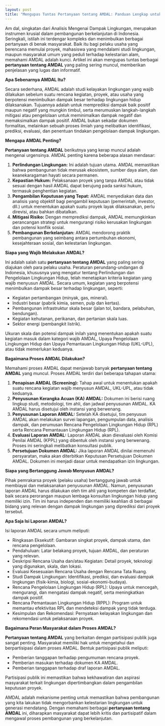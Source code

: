 ```yaml
---
layout: post
title: "Mengupas Tuntas Pertanyaan tentang AMDAL: Panduan Lengkap untuk Anda"
---
```


Am dal, singkatan dari Analisis Mengenai Dampak Lingkungan, merupakan instrumen krusial dalam pembangunan berkelanjutan di Indonesia. Seringkali, istilah ini terdengar kompleks dan menimbulkan berbagai pertanyaan di benak masyarakat. Baik itu bagi pelaku usaha yang berencana memulai proyek, mahasiswa yang mendalami studi lingkungan, maupun masyarakat umum yang peduli terhadap kelestarian alam, memahami AMDAL adalah kunci. Artikel ini akan mengupas tuntas berbagai **pertanyaan tentang AMDAL** yang paling sering muncul, memberikan penjelasan yang lugas dan informatif.

**Apa Sebenarnya AMDAL Itu?**

Secara sederhana, AMDAL adalah studi kelayakan lingkungan yang wajib dilakukan sebelum suatu rencana kegiatan, proyek, atau usaha yang berpotensi menimbulkan dampak besar terhadap lingkungan hidup dilaksanakan. Tujuannya adalah untuk memprediksi dampak baik positif maupun negatif yang mungkin timbul, serta merumuskan langkah-langkah mitigasi atau pengelolaan untuk meminimalkan dampak negatif dan memaksimalkan dampak positif. AMDAL bukan sekadar dokumen formalitas, melainkan sebuah proses ilmiah yang melibatkan identifikasi, prediksi, evaluasi, dan penentuan tindakan pengelolaan dampak lingkungan.

**Mengapa AMDAL Penting?**

**Pertanyaan tentang AMDAL** berikutnya yang kerap muncul adalah mengenai urgensinya. AMDAL penting karena beberapa alasan mendasar:

1.  **Perlindungan Lingkungan:** Ini adalah tujuan utama. AMDAL memastikan bahwa pembangunan tidak merusak ekosistem, sumber daya alam, dan keanekaragaman hayati secara permanen.
2.  **Kepastian Hukum:** Pelaksanaan proyek yang tanpa AMDAL atau tidak sesuai dengan hasil AMDAL dapat berujung pada sanksi hukum, termasuk penghentian kegiatan.
3.  **Pengambilan Keputusan yang Tepat:** AMDAL menyediakan data dan analisis yang objektif bagi pengambil keputusan (pemerintah, investor, dll.) untuk menentukan apakah suatu proyek layak dilaksanakan, perlu direvisi, atau bahkan dibatalkan.
4.  **Mitigasi Risiko:** Dengan memprediksi dampak, AMDAL memungkinkan perancangan strategi untuk mengurangi risiko kerusakan lingkungan dan potensi konflik sosial.
5.  **Pembangunan Berkelanjutan:** AMDAL mendorong praktik pembangunan yang seimbang antara pertumbuhan ekonomi, kesejahteraan sosial, dan kelestarian lingkungan.

**Siapa yang Wajib Melakukan AMDAL?**

Ini adalah salah satu **pertanyaan tentang AMDAL** yang paling sering diajukan oleh para pelaku usaha. Peraturan perundang-undangan di Indonesia, khususnya yang mengatur tentang Perlindungan dan Pengelolaan Lingkungan Hidup, telah menetapkan kriteria kegiatan yang wajib menyusun AMDAL. Secara umum, kegiatan yang berpotensi menimbulkan dampak besar terhadap lingkungan, seperti:

*   Kegiatan pertambangan (minyak, gas, mineral).
*   Industri besar (pabrik kimia, semen, pulp dan kertas).
*   Pembangunan infrastruktur skala besar (jalan tol, bandara, pelabuhan, bendungan).
*   Kegiatan kehutanan, perikanan, dan pertanian skala luas.
*   Sektor energi (pembangkit listrik).

Ukuran skala dan potensi dampak inilah yang menentukan apakah suatu kegiatan masuk dalam kategori wajib AMDAL, Upaya Pengelolaan Lingkungan Hidup dan Upaya Pemantauan Lingkungan Hidup (UKL-UPL), atau tidak memerlukan keduanya.

**Bagaimana Proses AMDAL Dilakukan?**

Memahami proses AMDAL dapat menjawab banyak **pertanyaan tentang AMDAL** yang muncul. Proses AMDAL terdiri dari beberapa tahapan utama:

1.  **Penapisan AMDAL (Screening):** Tahap awal untuk menentukan apakah suatu rencana kegiatan wajib menyusun AMDAL, UKL-UPL, atau tidak keduanya.
2.  **Penyusunan Kerangka Acuan (KA) AMDAL:** Dokumen ini berisi ruang lingkup studi, metodologi, tim ahli, dan jadwal penyusunan AMDAL. KA AMDAL harus disetujui oleh instansi yang berwenang.
3.  **Penyusunan Laporan AMDAL:** Setelah KA disetujui, tim penyusun AMDAL akan melakukan survei lapangan, pengumpulan data, analisis dampak, dan perumusan Rencana Pengelolaan Lingkungan Hidup (RPL) serta Rencana Pemantauan Lingkungan Hidup (RPL).
4.  **Evaluasi Laporan AMDAL:** Laporan AMDAL akan dievaluasi oleh Komisi Penilai AMDAL (KPPL) yang dibentuk oleh instansi yang berwenang. Proses ini seringkali melibatkan konsultasi publik.
5.  **Persetujuan Dokumen AMDAL:** Jika laporan AMDAL dinilai memenuhi persyaratan, maka akan diterbitkan Keputusan Persetujuan Dokumen AMDAL. Dokumen ini menjadi dasar untuk mendapatkan izin lingkungan.

**Siapa yang Bertanggung Jawab Menyusun AMDAL?**

Pihak pemrakarsa proyek (pelaku usaha) bertanggung jawab untuk membiayai dan melaksanakan penyusunan AMDAL. Namun, penyusunan laporan AMDAL harus dilakukan oleh tim ahli yang kompeten dan terdaftar, baik secara perorangan maupun lembaga konsultan lingkungan hidup yang memiliki izin. Tim ini harus independen dan memiliki keahlian di berbagai bidang yang relevan dengan dampak lingkungan yang diprediksi dari proyek tersebut.

**Apa Saja Isi Laporan AMDAL?**

Isi laporan AMDAL secara umum meliputi:

*   Ringkasan Eksekutif: Gambaran singkat proyek, dampak utama, dan rencana pengelolaan.
*   Pendahuluan: Latar belakang proyek, tujuan AMDAL, dan peraturan yang relevan.
*   Deskripsi Rencana Usaha dan/atau Kegiatan: Detail proyek, teknologi yang digunakan, skala, dan lokasi.
*   Evaluasi Kesesuaian Rencana Usaha dengan Rencana Tata Ruang.
*   Studi Dampak Lingkungan: Identifikasi, prediksi, dan evaluasi dampak lingkungan (fisik-kimia, biologi, sosial-ekonomi-budaya).
*   Rencana Pengelolaan Lingkungan Hidup (RPL): Upaya untuk mencegah, mengurangi, dan mengatasi dampak negatif, serta meningkatkan dampak positif.
*   Rencana Pemantauan Lingkungan Hidup (RPPL): Program untuk memantau efektivitas RPL dan mendeteksi dampak yang tidak terduga.
*   Kesimpulan dan Rekomendasi: Pernyataan kelayakan lingkungan dan rekomendasi untuk pelaksanaan proyek.

**Bagaimana Peran Masyarakat dalam Proses AMDAL?**

**Pertanyaan tentang AMDAL** yang berkaitan dengan partisipasi publik juga sangat penting. Masyarakat memiliki hak untuk mengetahui dan berpartisipasi dalam proses AMDAL. Bentuk partisipasi publik meliputi:

*   Pemberian tanggapan terhadap pengumuman rencana proyek.
*   Pemberian masukan terhadap dokumen KA AMDAL.
*   Pemberian tanggapan terhadap draf laporan AMDAL.

Partisipasi publik ini memastikan bahwa kekhawatiran dan aspirasi masyarakat terkait lingkungan dipertimbangkan dalam pengambilan keputusan proyek.

AMDAL adalah mekanisme penting untuk memastikan bahwa pembangunan yang kita lakukan tidak mengorbankan kelestarian lingkungan untuk generasi mendatang. Dengan memahami berbagai **pertanyaan tentang AMDAL** ini, diharapkan masyarakat dapat lebih kritis dan partisipatif dalam mengawal proses pembangunan yang berkelanjutan.
